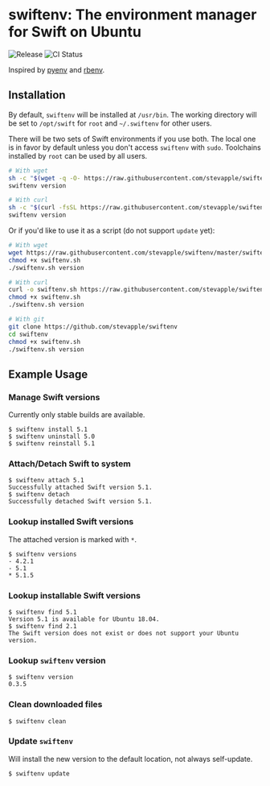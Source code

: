 # swiftenv: The environment manager for Swift on Ubuntu

![Release](https://img.shields.io/github/v/release/stevapple/swiftenv) ![CI Status](https://github.com/stevapple/swiftenv/workflows/CI/badge.svg)

Inspired by [pyenv](https://github.com/pyenv/pyenv) and [rbenv](https://github.com/rbenv/rbenv). 

## Installation

By default, `swiftenv` will be installed at `/usr/bin`. The working directory will be set to `/opt/swift` for `root` and `~/.swiftenv` for other users. 

There will be two sets of Swift environments if you use both. The local one is in favor by default unless you don't access `swiftenv` with `sudo`. Toolchains installed by `root` can be used by all users. 

```bash
# With wget
sh -c "$(wget -q -O- https://raw.githubusercontent.com/stevapple/swiftenv/master/install.sh)"
swiftenv version

# With curl
sh -c "$(curl -fsSL https://raw.githubusercontent.com/stevapple/swiftenv/master/install.sh)"
swiftenv version
```

Or if you'd like to use it as a script (do not support `update` yet):

```bash
# With wget
wget https://raw.githubusercontent.com/stevapple/swiftenv/master/swiftenv.sh
chmod +x swiftenv.sh
./swiftenv.sh version

# With curl
curl -o swiftenv.sh https://raw.githubusercontent.com/stevapple/swiftenv/master/install.sh
chmod +x swiftenv.sh
./swiftenv.sh version

# With git
git clone https://github.com/stevapple/swiftenv
cd swiftenv
chmod +x swiftenv.sh
./swiftenv.sh version
```

## Example Usage

### Manage Swift versions

Currently only stable builds are available. 

```shell
$ swiftenv install 5.1
$ swiftenv uninstall 5.0
$ swiftenv reinstall 5.1
```

### Attach/Detach Swift to system

```shell
$ swiftenv attach 5.1
Successfully attached Swift version 5.1. 
$ swiftenv detach
Successfully detached Swift version 5.1. 
```

### Lookup installed Swift versions

The attached version is marked with `*`. 

```shell
$ swiftenv versions
- 4.2.1
- 5.1
* 5.1.5
```

### Lookup installable Swift versions

```shell
$ swiftenv find 5.1
Version 5.1 is available for Ubuntu 18.04. 
$ swiftenv find 2.1
The Swift version does not exist or does not support your Ubuntu version. 
```

### Lookup `swiftenv` version

```shell
$ swiftenv version
0.3.5
```

### Clean downloaded files

```shell
$ swiftenv clean
```

### Update `swiftenv`

Will install the new version to the default location, not always self-update. 

```shell
$ swiftenv update
```